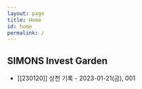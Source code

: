 ```yaml
---
layout: page
title: Home
id: home
permalink: /
---
```


## SIMONS Invest Garden 

- [[230120]] 상천 기록 - 2023-01-21(금), 001
